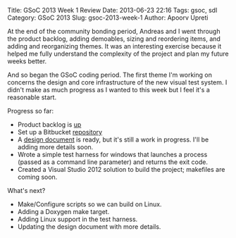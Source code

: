 Title: GSoC 2013 Week 1 Review
Date: 2013-06-23 22:16
Tags: gsoc, sdl
Category: GSoC 2013
Slug: gsoc-2013-week-1
Author: Apoorv Upreti

At the end of the community bonding period, Andreas and I went through the product backlog, adding demoables, sizing and reordering items, and adding and reorganizing themes. It was an interesting exercise because it helped me fully understand the complexity of the project and plan my future weeks better.

And so began the GSoC coding period. The first theme I'm working on concerns the design and core infrastructure of the new visual test system. I didn't make as much progress as I wanted to this week but I feel it's a reasonable start.

Progress so far:

* Product backlog is [up](https://github.com/nerdap/autotestsprite2/wiki/Product-Backlog)
* Set up a Bitbucket [repository](https://bitbucket.org/nerdap/sdlvisualtest)
* A [design document](https://github.com/nerdap/autotestsprite2/wiki/Test-system-design) is ready, but it's still a work in progress. I'll be adding more details soon.
* Wrote a simple test harness for windows that launches a process (passed as a command line parameter) and returns the exit code.
* Created a Visual Studio 2012 solution to build the project; makefiles are coming soon.

What's next?

* Make/Configure scripts so we can build on Linux.
* Adding a Doxygen make target.
* Adding Linux support in the test harness.
* Updating the design document with more details.